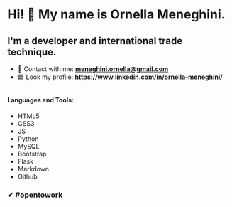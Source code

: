 # Hi! 👋 My name is Ornella Meneghini.
## I'm a developer and international trade technique.
- 💬 Contact with me: **meneghini.ornella@gmail.com**
- 🟦 Look my profile: **https://www.linkedin.com/in/ornella-meneghini/**
##
#### Languages and Tools:
- HTML5
- CSS3
- JS
- Python
- MySQL
- Bootstrap
- Flask
- Markdown
- Github

### ✔ #opentowork


<!--
**MeneghiniOrnella/MeneghiniOrnella** is a ✨ _special_ ✨ repository because its `README.md` (this file) appears on your GitHub profile.

Here are some ideas to get you started:

- 🔭 I’m currently working on ...
- 🌱 I’m currently learning ...
- 👯 I’m looking to collaborate on ...
- 🤔 I’m looking for help with ...
- 💬 Ask me about ...
- ...
- 😄 Pronouns: ...
- ⚡ Fun fact: ...
-->
